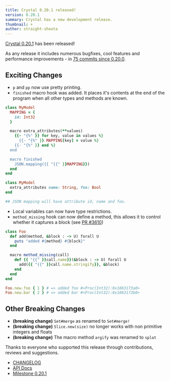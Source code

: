 ```yaml
---
title: Crystal 0.20.1 released!
version: 0.20.1
summary: Crystal has a new development release.
thumbnail: +
author: straight-shoota
---
```


[Crystal 0.20.1](https://github.com/crystal-lang/crystal/releases/tag/0.20.1) has been released!

As any release it includes numerous bugfixes, cool features and performance improvements - in [75 commits since 0.20.0](https://github.com/crystal-lang/crystal/compare/0.20.0...0.20.1).

## Exciting Changes

* `p` and `pp` now use pretty printing.
* `finished` macro hook was added. It places it's contents at the end of the program when all other types and methods are known.

```ruby
class MyModel
  MAPPING = {
    id: Int32
  }

  macro extra_attributes(**values)
    {{- "{%" }} for key, value in values %}
      {{- "{%" }} MAPPING[key] = value %}
    {{- "{%" }} end %}
  end

  macro finished
    JSON.mapping({{ "{{" }}MAPPING}})
  end
end

class MyModel
  extra_attributes name: String, foo: Bool
end

## JSON mapping will have attribute id, name and foo.
```

* Local variables can now have type restrictions.
* `method_missing` hook can now define a method, this allows it to control whether it captures a block (see [PR #3610](https://github.com/crystal-lang/crystal/pull/3610))

```ruby
class Foo
  def add(method, &block : -> U) forall U
    puts "added #{method} #{block}"
  end

  macro method_missing(call)
    def {{ "{{" }}call.name}}(&block : -> U) forall U
      add({{ "{{" }}call.name.stringify}}, &block)
    end
  end
end

Foo.new.foo { 1 } # => added foo #<Proc(Int32):0x1063173a0>
Foo.new.bar { 2 } # => added bar #<Proc(Int32):0x1063173b0>
```

## Other Breaking Changes
* **(breaking change)** `Set#merge` as renamed to `Set#merge!`
* **(breaking change)** `Slice.new(size)` no longer works with non primitive integers and floats
* **(breaking change)** The macro method `argify` was renamed to `splat`

Thanks to everyone who supported this release through contributions, reviews and suggestions.

* [CHANGELOG](https://github.com/crystal-lang/crystal/releases/tag/0.20.1)
* [API Docs](https://crystal-lang.org/api/0.20.1)
* [Milestone 0.20.1](https://github.com/crystal-lang/crystal/issues?q=milestone%3A0.20.1)
